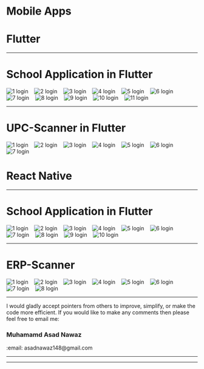 # <b>Mobile Apps</b>


# <b>Flutter</b>
<hr>

# School Application in Flutter
![1  login](https://github.com/MAsad-Nawaz/Mobile_App/tree/main/Flutter/School/1.JPEG)&nbsp;&nbsp;&nbsp;
![2  login](https://github.com/MAsad-Nawaz/Mobile_App/tree/main/Flutter/School/2.JPEG)&nbsp;&nbsp;&nbsp;
![3  login](https://github.com/MAsad-Nawaz/Mobile_App/tree/main/Flutter/School/3.JPEG)&nbsp;&nbsp;&nbsp;
![4  login](https://github.com/MAsad-Nawaz/Mobile_App/tree/main/Flutter/School/4.JPEG)&nbsp;&nbsp;&nbsp;
![5  login](https://github.com/MAsad-Nawaz/Mobile_App/tree/main/Flutter/School/5.JPEG)&nbsp;&nbsp;&nbsp;
![6  login](https://github.com/MAsad-Nawaz/Mobile_App/tree/main/Flutter/School/6.JPEG)&nbsp;&nbsp;&nbsp;
![7  login](https://github.com/MAsad-Nawaz/Mobile_App/tree/main/Flutter/School/7.JPEG)&nbsp;&nbsp;&nbsp;
![8  login](https://github.com/MAsad-Nawaz/Mobile_App/tree/main/Flutter/School/8.JPEG)&nbsp;&nbsp;&nbsp;
![9  login](https://github.com/MAsad-Nawaz/Mobile_App/tree/main/Flutter/School/9.JPEG)&nbsp;&nbsp;&nbsp;
![10  login](https://github.com/MAsad-Nawaz/Mobile_App/tree/main/Flutter/School/10.JPEG)&nbsp;&nbsp;&nbsp;
![11  login](https://github.com/MAsad-Nawaz/Mobile_App/tree/main/Flutter/School/11.JPEG)&nbsp;&nbsp;&nbsp;

<hr>

# UPC-Scanner in Flutter
![1  login](https://github.com/MAsad-Nawaz/Mobile_App/tree/main/Flutter/UPC-Scanner/1.JPEG)&nbsp;&nbsp;&nbsp;
![2  login](https://github.com/MAsad-Nawaz/Mobile_App/tree/main/Flutter/UPC-Scanner/2.JPEG)&nbsp;&nbsp;&nbsp;
![3  login](https://github.com/MAsad-Nawaz/Mobile_App/tree/main/Flutter/UPC-Scanner/3.JPEG)&nbsp;&nbsp;&nbsp;
![4  login](https://github.com/MAsad-Nawaz/Mobile_App/tree/main/Flutter/UPC-Scanner/4.JPEG)&nbsp;&nbsp;&nbsp;
![5  login](https://github.com/MAsad-Nawaz/Mobile_App/tree/main/Flutter/UPC-Scanner/5.JPEG)&nbsp;&nbsp;&nbsp;
![6  login](https://github.com/MAsad-Nawaz/Mobile_App/tree/main/Flutter/UPC-Scanner/6.JPEG)&nbsp;&nbsp;&nbsp;
![7  login](https://github.com/MAsad-Nawaz/Mobile_App/tree/main/Flutter/UPC-Scanner/7.JPEG)&nbsp;&nbsp;&nbsp;


# <b>React Native</b>
<hr>

# School Application in Flutter
![1  login](https://github.com/MAsad-Nawaz/Mobile_App/tree/main/ReactNative/School/1.PNG)&nbsp;&nbsp;&nbsp;
![2  login](https://github.com/MAsad-Nawaz/Mobile_App/tree/main/ReactNative/School/2.PNG)&nbsp;&nbsp;&nbsp;
![3  login](https://github.com/MAsad-Nawaz/Mobile_App/tree/main/ReactNative/School/3.PNG)&nbsp;&nbsp;&nbsp;
![4  login](https://github.com/MAsad-Nawaz/Mobile_App/tree/main/ReactNative/School/4.PNG)&nbsp;&nbsp;&nbsp;
![5  login](https://github.com/MAsad-Nawaz/Mobile_App/tree/main/ReactNative/School/5.PNG)&nbsp;&nbsp;&nbsp;
![6  login](https://github.com/MAsad-Nawaz/Mobile_App/tree/main/ReactNative/School/6.PNG)&nbsp;&nbsp;&nbsp;
![7  login](https://github.com/MAsad-Nawaz/Mobile_App/tree/main/ReactNative/School/7.PNG)&nbsp;&nbsp;&nbsp;
![8  login](https://github.com/MAsad-Nawaz/Mobile_App/tree/main/ReactNative/School/8.PNG)&nbsp;&nbsp;&nbsp;
![9  login](https://github.com/MAsad-Nawaz/Mobile_App/tree/main/ReactNative/School/9.PNG)&nbsp;&nbsp;&nbsp;
![10  login](https://github.com/MAsad-Nawaz/Mobile_App/tree/main/ReactNative/School/10.PNG)&nbsp;&nbsp;&nbsp;

<hr>

# ERP-Scanner
![1  login](https://github.com/MAsad-Nawaz/Mobile_App/tree/main/ReactNative/ERP-Scanner/1.jpeg)&nbsp;&nbsp;&nbsp;
![2  login](https://github.com/MAsad-Nawaz/Mobile_App/tree/main/ReactNative/ERP-Scanner/2.jpeg)&nbsp;&nbsp;&nbsp;
![3  login](https://github.com/MAsad-Nawaz/Mobile_App/tree/main/ReactNative/ERP-Scanner/3.jpeg)&nbsp;&nbsp;&nbsp;
![4  login](https://github.com/MAsad-Nawaz/Mobile_App/tree/main/ReactNative/ERP-Scanner/4.jpeg)&nbsp;&nbsp;&nbsp;
![5  login](https://github.com/MAsad-Nawaz/Mobile_App/tree/main/ReactNative/ERP-Scanner/5.jpeg)&nbsp;&nbsp;&nbsp;
![6  login](https://github.com/MAsad-Nawaz/Mobile_App/tree/main/ReactNative/ERP-Scanner/6.jpeg)&nbsp;&nbsp;&nbsp;
![7  login](https://github.com/MAsad-Nawaz/Mobile_App/tree/main/ReactNative/ERP-Scanner/7.jpeg)&nbsp;&nbsp;&nbsp;
![8  login](https://github.com/MAsad-Nawaz/Mobile_App/tree/main/ReactNative/ERP-Scanner/8.jpeg)&nbsp;&nbsp;&nbsp;


<hr>
I would gladly accept pointers from others to improve, simplify, or make the code more efficient. If you would like to make any comments then please feel free to email me:

<h3><b>Muhamamd Asad Nawaz</b></h3>
:email: asadnawaz148@gmail.com
<hr>


<hr>






  


